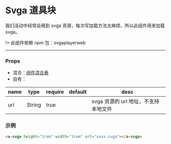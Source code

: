 # Svga 道具块

我们活动中经常会用到 svga 资源，每次写加载方法太麻烦，所以此组件用来加载 svga。

!> 此组件依赖 npm 包：svgaplayerweb

---

### Props

- 混合：[组件混合表](docs/components/mixins/Components.md)
- 自有：

| name | type   | require | default | desc                                 |
| ---- | ------ | ------- | ------- | ------------------------------------ |
| url  | String | true    |         | svga 资源的 url 地址，不支持本地文件 |

### 示例

```html
<a-svga height="1rem" width="1rem" url="xxxx.svga"></a-svga>
```
